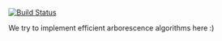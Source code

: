 [![Build Status](https://github.com/chistopher/arbok/actions/workflows/test.yml/badge.svg)](https://github.com/chistopher/arbok/actions/workflows/test.yml)

We try to implement efficient arborescence algorithms here :)
